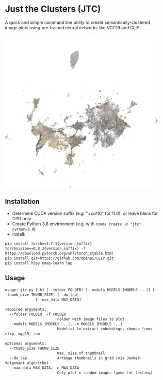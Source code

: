 # Just the Clusters (JTC)

A quick and simple command line utility to create semantically-clustered image plots using pre-trained neural networks like VGG19 and CLIP.

![](clip_small.jpg)

## Installation

- Determine CUDA version suffix (e.g. "+cu110" for 11.0), or leave blank for CPU only
- Create Python 3.8 environment (e.g. with `conda create -n "jtc" python=3.8`)
- Install:
```
pip install torch==1.7.1{version_suffix} torchvision==0.8.2{version_suffix} -f https://download.pytorch.org/whl/torch_stable.html
pip install git+https://github.com/openai/CLIP.git
pip install h5py umap-learn lap
```

## Usage
```
usage: jtc.py [-h] [--folder FOLDER] [--models MODELS [MODELS ...]] [--thumb_size THUMB_SIZE] [--do_lap]
              [--max_data MAX_DATA]

required arguments:
  --folder FOLDER, -f FOLDER
                        Folder with image files to plot
  --models MODELS [MODELS ...], -m MODELS [MODELS ...]
                        Model(s) to extract embeddings, choose from: clip, vgg19, raw

optional arguments:
  --thumb_size THUMB_SIZE
                        Max. size of thumbnail
  --do_lap              Arrange thumbnails in grid (via Jonker-Volgenant algorithm)
  --max_data MAX_DATA, -n MAX_DATA
                        Only plot n random images (good for testing)
```
